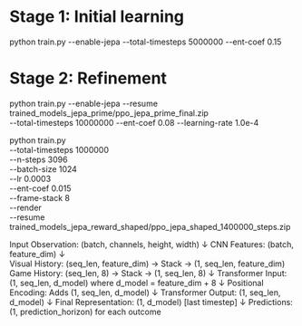# Stage 1: Initial learning
python train.py --enable-jepa --total-timesteps 5000000 --ent-coef 0.15

# Stage 2: Refinement
python train.py --enable-jepa --resume trained_models_jepa_prime/ppo_jepa_prime_final.zip \
  --total-timesteps 10000000 --ent-coef 0.08 --learning-rate 1.0e-4





python train.py \
    --total-timesteps 1000000 \
    --n-steps 3096 \
    --batch-size 1024 \
    --lr 0.0003 \
    --ent-coef 0.015 \
    --frame-stack 8 \
    --render \
    --resume trained_models_jepa_reward_shaped/ppo_jepa_shaped_1400000_steps.zip




Input Observation: (batch, channels, height, width)
↓
CNN Features: (batch, feature_dim)
↓  
Visual History: (seq_len, feature_dim) → Stack → (1, seq_len, feature_dim)
Game History: (seq_len, 8) → Stack → (1, seq_len, 8)
↓
Transformer Input: (1, seq_len, d_model) where d_model = feature_dim + 8
↓
Positional Encoding: Adds (1, seq_len, d_model) 
↓
Transformer Output: (1, seq_len, d_model)
↓
Final Representation: (1, d_model) [last timestep]
↓
Predictions: (1, prediction_horizon) for each outcome